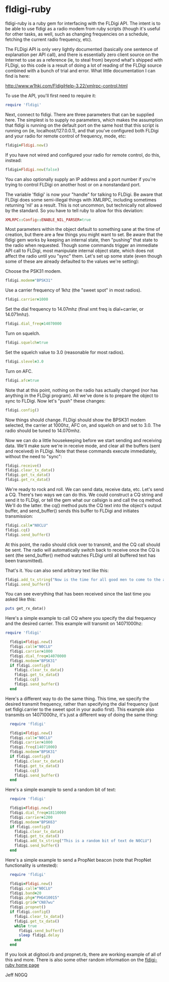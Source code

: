 fldigi-ruby
===========

fldigi-ruby is a ruby gem for interfacing with the FLDigi API.  The
intent is to be able to use fldigi as a radio modem from ruby scripts
(though it's useful for other tasks, as well, such as changing
frequencies on a schedule, fetching the current radio frequency, etc).

The FLDigi API is only very lightly documented (basically one sentence
of explanation per API call), and there is essentially zero client
source on the Internet to use as a reference (ie, to steal from)
beyond what's shipped with FLDigi, so this code is a result of doing a
lot of reading of the FLDigi source combined with a bunch of trial and
error.  What little documentation I can find is here:

http://www.w1hkj.com/FldigiHelp-3.22/xmlrpc-control.html

To use the API, you'll first need to require it:

```ruby
require 'fldigi'
```

Next, connect to fldigi.  There are three parameters that can be
supplied here.  The simplest is to supply no parameters, which makes
the assumption that fldigi is running on the default port on the same
host that this script is running on (ie, localhost/127.0.0.1), and
that you've configured both FLDigi and your radio for remote control
of frequency, mode, etc:

```ruby
fldigi=Fldigi.new()
```

If you have not wired and configured your radio for remote control, do
this, instead:

```ruby
fldigi=Fldigi.new(false)
```

You can also optionally supply an IP address and a port number if
you're trying to control FLDigi on another host or on a nonstandard
port.

The variable 'fldigi' is now your "handle" for talking to FLDigi.  Be
aware that FLDigi does some semi-illegal things with XMLRPC, including
sometimes returning 'nil' as a result.  This is not uncommon, but
technically not allowed by the standard.  So you have to tell ruby to
allow for this deviation:

```ruby
XMLRPC::Config::ENABLE_NIL_PARSER=true
```

Most parameters within the object default to something sane at the
time of creation, but there are a few things you might want to set.
Be aware that the fldigi gem works by keeping an internal state, then
"pushing" that state to the radio when requested.  Though some
commands trigger an immediate API call to FLDigi, most manipulate
internal object state, which does not affect the radio until you
"sync" them.  Let's set up some state (even though some of these are
already defaulted to the values we're setting):

Choose the PSK31 modem.
```ruby
fldigi.modem="BPSK31"
```

Use a carrier frequency of 1khz (the "sweet spot" in most radios).
```ruby
fldigi.carrier=1000
```

Set the dial frequency to 14.07mhz (final xmt freq is dial+carrier, or 14.071mhz).
```ruby
fldigi.dial_freq=14070000
```

Turn on squelch.
```ruby
fldigi.squelch=true
```

Set the squelch value to 3.0 (reasonable for most radios).
```ruby
fldigi.slevel=3.0
```

Turn on AFC.
```ruby
fldigi.afc=true
```

Note that at this point, nothing on the radio has actually changed
(nor has anything in the FLDigi program).  All we've done is to
prepare the object to sync to FLDigi.  Now let's "push" these changes:

```ruby
fldigi.config()
```

Now things should change.  FLDigi should show the BPSK31 modem
selected, the carrier at 1000hz, AFC on, and squelch on and set to
3.0.  The radio should be tuned to 14.070mhz.

Now we can do a little housekeeping before we start sending and
receiving data.  We'll make sure we're in receive mode, and clear all
the buffers (sent and received) in FLDigi.  Note that these commands
execute immediately, without the need to "sync":

```ruby
fldigi.receive()
fldigi.clear_tx_data()
fldigi.get_tx_data()
fldigi.get_rx_data()
```

We're ready to rock and roll.  We can send data, receive data, etc.
Let's send a CQ.  There's two ways we can do this.  We could construct
a CQ string and send it to FLDigi, or tell the gem what our callsign
is and call the cq method.  We'll do the latter.  the cq() method puts
the CQ text into the object's output buffer, and send_buffer() sends
this buffer to FLDigi and initiates transmission:

```ruby
fldigi.call="N0CLU"
fldigi.cq()
fldigi.send_buffer()
```

At this point, the radio should click over to transmit, and the CQ
call should be sent.  The radio will automatically switch back to
receive once the CQ is sent (the send_buffer() method watches FLDigi
until all buffered text has been transmitted).

That's it.  You can also send arbitrary text like this:

```ruby
fldigi.add_tx_string("Now is the time for all good men to come to the aid of their country.")
fldigi.send_buffer()
```

You can see everything that has been received since the last time you
asked like this:

```ruby
puts get_rx_data()
```

Here's a simple example to call CQ where you specify the dial
frequency and the desired carrier.  This example will transmit on
14071000hz:

```ruby
require 'fldigi'

  fldigi=Fldigi.new()
  fldigi.call="N0CLU"
  fldigi.carrier=1000
  fldigi.dial_freq=14070000
  fldigi.modem="BPSK31"
  if fldigi.config()
    fldigi.clear_tx_data()
    fldigi.get_tx_data()
    fldigi.cq()
    fldigi.send_buffer()
  end
```

Here's a different way to do the same thing.  This time, we specify
the desired transmit frequency, rather than specifying the dial
frequency (just set fldigi.carrier to the sweet spot in your audio
first).  This example also transmits on 14071000hz, it's just a
different way of doing the same thing:

```ruby
  require 'fldigi'

  fldigi=Fldigi.new()
  fldigi.call="N0CLU"
  fldigi.carrier=1000
  fldigi.freq(14071000)
  fldigi.modem="BPSK31"
  if fldigi.config()
    fldigi.clear_tx_data()
    fldigi.get_tx_data()
    fldigi.cq()
    fldigi.send_buffer()
  end
```

Here's a simple example to send a random bit of text:

```ruby
  require 'fldigi'

  fldigi=Fldigi.new()
  fldigi.dial_freq=18110000
  fldigi.carrier=1200
  fldigi.modem="BPSK63"
  if fldigi.config()
    fldigi.clear_tx_data()
    fldigi.get_tx_data()
    fldigi.add_tx_string("This is a random bit of text de N0CLU")
    fldigi.send_buffer()
  end
```

Here's a simple example to send a PropNet beacon (note that PropNet
functionality is untested):

```ruby
  require 'fldigi'

  fldigi=Fldigi.new()
  fldigi.call="N0CLU"
  fldigi.band=20
  fldigi.phg="PHG410015"
  fldigi.grid="CN87wu"
  fldigi.propnet()
  if fldigi.config()
    fldigi.clear_tx_data()
    fldigi.get_tx_data()
    while true
      fldigi.send_buffer()
      sleep fldigi.delay
    end
  end
```

If you look at digitool.rb and propnet.rb, there are working example
of all of this and more.  There is also some other random information
on the [fldigi-ruby home page](http://fldigi.gritch.org)

Jeff
N0GQ

